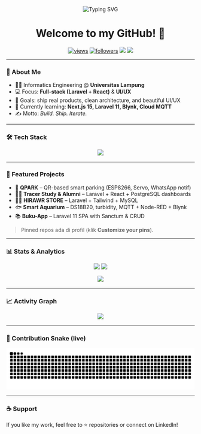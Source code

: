 <p align="center">
  <img src="https://readme-typing-svg.demolab.com?font=Montserrat&weight=700&size=28&pause=1200&color=00E5FF&center=true&vCenter=true&width=900&lines=Hi%F0%9F%91%8B+I'm+Dimas+Faqih+Nur+Aulia+Rohman;Informatics+Student+%7C+Web+%26+UI/UX+Enthusiast;Laravel+%2B+React+%7C+%7C+UI%2FUX;Building+useful+things+with+code+%26+hardware" alt="Typing SVG" />
</p>

<h1 align="center">Welcome to my GitHub! 🌌</h1>

<p align="center">
  <a href="https://github.com/DIMFAQ"><img src="https://komarev.com/ghpvc/?username=DIMFAQ&label=Profile%20Views&color=0e75b6&style=flat" alt="views" /></a>
  <a href="https://github.com/DIMFAQ?tab=followers"><img src="https://img.shields.io/github/followers/DIMFAQ?style=flat&color=ff69b4" alt="followers" /></a>
  <a href="mailto:dimasfaqih005@gmail.com"><img src="https://img.shields.io/badge/Email-dimasfaqih005%40gmail.com-red?logo=gmail" /></a>
  <a href="[https://www.linkedin.com/in/dimasfaqih](https://www.linkedin.com/in/dimas-faqih-nur-aulia-rohman-564437286/)"><img src="https://img.shields.io/badge/LinkedIn-Dimas%20Faqih-0a66c2?logo=linkedin&logoColor=white" /></a>
</p>

---

### 🚀 About Me
- 👨‍🎓 Informatics Engineering @ **Universitas Lampung**
- 💻 Focus: **Full-stack (Laravel + React)** & **UI/UX**
- 🎯 Goals: ship real products, clean architecture, and beautiful UI/UX
- 🌱 Currently learning: **Next.js 15, Laravel 11, Blynk, Cloud MQTT**
- ✍️ Motto: *Build. Ship. Iterate.*

---

### 🛠 Tech Stack
<p align="center">
  <img src="https://skillicons.dev/icons?i=html,css,js,php,laravel,react,nextjs,nodejs,python,cpp,arduino,postgresql,mysql,sqlite,git,github,vscode,figma&perline=10" />
</p>

---

### 📌 Featured Projects
- 🔐 **QPARK** – QR-based smart parking (ESP8266, Servo, WhatsApp notif)
- 🧑‍🎓 **Tracer Study & Alumni** – Laravel + React + PostgreSQL dashboards
- 🧑‍🎓 **HIRAWR STORE** – Laravel + Tailwind + MySQL
- 🐟 **Smart Aquarium** – DS18B20, turbidity, MQTT + Node-RED + Blynk
- 📚 **Buku-App** – Laravel 11 SPA with Sanctum & CRUD

> Pinned repos ada di profil (klik **Customize your pins**).

---

### 📊 Stats & Analytics
<p align="center">
  <img height="165" src="https://github-readme-stats.vercel.app/api?username=DIMFAQ&show_icons=true&theme=tokyonight&hide_border=true" />
  <img height="165" src="https://github-readme-streak-stats.herokuapp.com?user=DIMFAQ&theme=tokyonight&hide_border=true" />
</p>

<p align="center">
  <img height="165" src="https://github-readme-stats.vercel.app/api/top-langs/?username=DIMFAQ&layout=compact&theme=tokyonight&hide_border=true&langs_count=8" />
</p>

---

### 📈 Activity Graph
<p align="center">
  <img src="https://github-readme-activity-graph.vercel.app/graph?username=DIMFAQ&theme=tokyo-night&hide_border=true" />
</p>

---

### 🐍 Contribution Snake (live)
<p align="center">
  <img src="https://raw.githubusercontent.com/DIMFAQ/DIMFAQ/output/github-contribution-grid-snake.svg" alt="snake animation">
</p>

---

### ☕ Support
If you like my work, feel free to ⭐ repositories or connect on LinkedIn!
